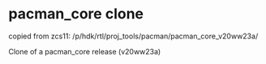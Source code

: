 # pacman_core clone

copied from zcs11: /p/hdk/rtl/proj_tools/pacman/pacman_core_v20ww23a/

Clone of a pacman_core release (v20ww23a)
